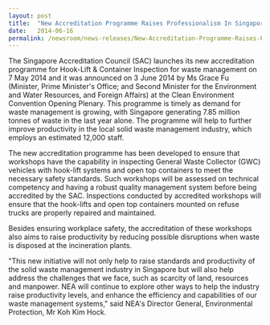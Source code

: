 ```yaml
---
layout: post
title:  "New Accreditation Programme Raises Professionalism In Singapore's Waste Management Industry"
date:   2014-06-16
permalink: /newsroom/news-releases/New-Accreditation-Programme-Raises-Professionalism-In-Singapores-Waste-Management-Industry
---
```


The Singapore Accreditation Council (SAC) launches its new accreditation programme for Hook-Lift & Container Inspection for waste management on 7 May 2014 and it was announced on 3 June 2014 by Ms Grace Fu (Minister, Prime Minister's Office; and Second Minister for the Environment and Water Resources, and Foreign Affairs) at the Clean Environment Convention Opening Plenary. This programme is timely as demand for waste management is growing, with Singapore generating 7.85 million tonnes of waste in the last year alone. The programme will help to further improve productivity in the local solid waste management industry, which employs an estimated 12,000 staff.
 
The new accreditation programme has been developed to ensure that workshops have the capability in inspecting General Waste Collector (GWC) vehicles with hook-lift systems and open top containers to meet the necessary safety standards. Such workshops will be assessed on technical competency and having a robust quality management system before being accredited by the SAC. Inspections conducted by accredited workshops will ensure that the hook-lifts and open top containers mounted on refuse trucks are properly repaired and maintained.
 
Besides ensuring workplace safety, the accreditation of these workshops also aims to raise productivity by reducing possible disruptions when waste is disposed at the incineration plants.
 
"This new initiative will not only help to raise standards and productivity of the solid waste management industry in Singapore but will also help address the challenges that we face, such as scarcity of land, resources and manpower. NEA will continue to explore other ways to help the industry raise productivity levels, and enhance the efficiency and capabilities of our waste management systems," said NEA's Director General, Environmental Protection, Mr Koh Kim Hock. 
 
